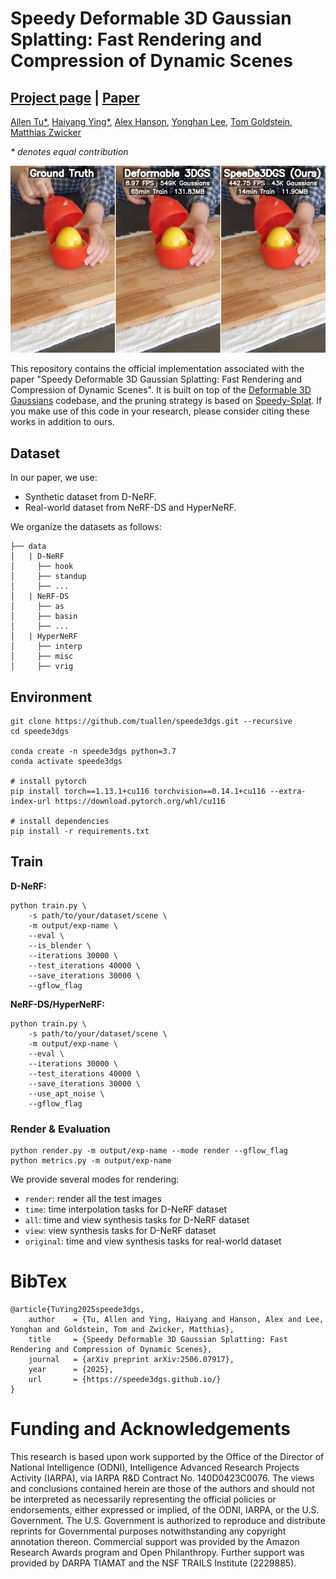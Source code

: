 # Speedy Deformable 3D Gaussian Splatting: Fast Rendering and Compression of Dynamic Scenes

## [Project page](https://speede3dgs.github.io/) | [Paper](https://arxiv.org/abs/2506.07917)

[Allen Tu*](https://tuallen.github.io/), [Haiyang Ying*](https://oceanying.github.io), [Alex Hanson](https://www.cs.umd.edu/~hanson/), [Yonghan Lee](https://sites.google.com/view/yonghan-lee/home), [Tom Goldstein](https://www.cs.umd.edu/~tomg/), [Matthias Zwicker](https://www.cs.umd.edu/~zwicker/)

*\* denotes equal contribution*


<img src="assets/teaser.png" alt="Teaser Figure" />

This repository contains the official implementation associated with the paper "Speedy Deformable 3D Gaussian Splatting: Fast Rendering and Compression of Dynamic Scenes". It is built on top of the [Deformable 3D Gaussians](https://github.com/ingra14m/Deformable-3D-Gaussians) codebase, and the pruning strategy is based on [Speedy-Splat](https://github.com/j-alex-hanson/speedy-splat). If you make use of this code in your research, please consider citing these works in addition to ours.

## Dataset

In our paper, we use:

- Synthetic dataset from D-NeRF.
- Real-world dataset from NeRF-DS and HyperNeRF.

We organize the datasets as follows:

```shell
├── data
│   | D-NeRF 
│     ├── hook
│     ├── standup 
│     ├── ...
│   | NeRF-DS
│     ├── as
│     ├── basin
│     ├── ...
│   | HyperNeRF
│     ├── interp
│     ├── misc
│     ├── vrig
```

## Environment

```shell
git clone https://github.com/tuallen/speede3dgs.git --recursive
cd speede3dgs

conda create -n speede3dgs python=3.7
conda activate speede3dgs

# install pytorch
pip install torch==1.13.1+cu116 torchvision==0.14.1+cu116 --extra-index-url https://download.pytorch.org/whl/cu116

# install dependencies
pip install -r requirements.txt
```

## Train

**D-NeRF:**

```shell
python train.py \ 
    -s path/to/your/dataset/scene \ 
    -m output/exp-name \ 
    --eval \ 
    --is_blender \ 
    --iterations 30000 \ 
    --test_iterations 40000 \ 
    --save_iterations 30000 \ 
    --gflow_flag 
```

**NeRF-DS/HyperNeRF:**

```shell
python train.py \ 
    -s path/to/your/dataset/scene \ 
    -m output/exp-name \ 
    --eval \ 
    --iterations 30000 \ 
    --test_iterations 40000 \ 
    --save_iterations 30000 \ 
    --use_apt_noise \ 
    --gflow_flag 
```


### Render & Evaluation

```shell
python render.py -m output/exp-name --mode render --gflow_flag
python metrics.py -m output/exp-name
```

We provide several modes for rendering:

- `render`: render all the test images
- `time`: time interpolation tasks for D-NeRF dataset
- `all`: time and view synthesis tasks for D-NeRF dataset
- `view`: view synthesis tasks for D-NeRF dataset
- `original`: time and view synthesis tasks for real-world dataset

# BibTex

```
@article{TuYing2025speede3dgs,
    author    = {Tu, Allen and Ying, Haiyang and Hanson, Alex and Lee, Yonghan and Goldstein, Tom and Zwicker, Matthias},
    title     = {Speedy Deformable 3D Gaussian Splatting: Fast Rendering and Compression of Dynamic Scenes},
    journal   = {arXiv preprint arXiv:2506.07917},
    year      = {2025},
    url       = {https://speede3dgs.github.io/}
}
```

# Funding and Acknowledgements

This research is based upon work supported by the Office of the Director of National Intelligence (ODNI), Intelligence Advanced Research Projects Activity (IARPA), via IARPA R&D Contract No. 140D0423C0076. The views and conclusions contained herein are those of the authors and should not be interpreted as necessarily representing the official policies or endorsements, either expressed or implied, of the ODNI, IARPA, or the U.S. Government. The U.S. Government is authorized to reproduce and distribute reprints for Governmental purposes notwithstanding any copyright annotation thereon. Commercial support was provided by the Amazon Research Awards program and Open Philanthropy. Further support was provided by DARPA TIAMAT and the NSF TRAILS Institute (2229885).